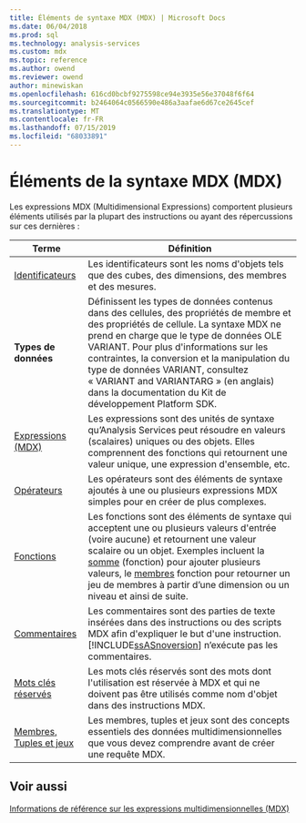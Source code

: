 ```yaml
---
title: Éléments de syntaxe MDX (MDX) | Microsoft Docs
ms.date: 06/04/2018
ms.prod: sql
ms.technology: analysis-services
ms.custom: mdx
ms.topic: reference
ms.author: owend
ms.reviewer: owend
author: minewiskan
ms.openlocfilehash: 616cd0bcbf9275598ce94e3935e56e37048f6f64
ms.sourcegitcommit: b2464064c0566590e486a3aafae6d67ce2645cef
ms.translationtype: MT
ms.contentlocale: fr-FR
ms.lasthandoff: 07/15/2019
ms.locfileid: "68033891"
---
```

# <a name="mdx-syntax-elements-mdx"></a>Éléments de la syntaxe MDX (MDX)


  Les expressions MDX (Multidimensional Expressions) comportent plusieurs éléments utilisés par la plupart des instructions ou ayant des répercussions sur ces dernières :  
  
|Terme|Définition|  
|----------|----------------|  
|[Identificateurs](../mdx/identifiers-mdx.md)|Les identificateurs sont les noms d'objets tels que des cubes, des dimensions, des membres et des mesures.|  
|**Types de données**|Définissent les types de données contenus dans des cellules, des propriétés de membre et des propriétés de cellule. La syntaxe MDX ne prend en charge que le type de données OLE VARIANT. Pour plus d'informations sur les contraintes, la conversion et la manipulation du type de données VARIANT, consultez « VARIANT and VARIANTARG » (en anglais) dans la documentation du Kit de développement Platform SDK.|  
|[Expressions &#40;MDX&#41;](../mdx/expressions-mdx.md)|Les expressions sont des unités de syntaxe qu’Analysis Services peut résoudre en valeurs (scalaires) uniques ou des objets. Elles comprennent des fonctions qui retournent une valeur unique, une expression d'ensemble, etc.|  
|[Opérateurs](../mdx/operators-mdx-syntax.md)|Les opérateurs sont des éléments de syntaxe ajoutés à une ou plusieurs expressions MDX simples pour en créer de plus complexes.|  
|[Fonctions](../mdx/functions-mdx-syntax.md)|Les fonctions sont des éléments de syntaxe qui acceptent une ou plusieurs valeurs d'entrée (voire aucune) et retournent une valeur scalaire ou un objet. Exemples incluent la [somme](../mdx/sum-mdx.md) (fonction) pour ajouter plusieurs valeurs, le [membres](../mdx/members-set-mdx.md) fonction pour retourner un jeu de membres à partir d’une dimension ou un niveau et ainsi de suite.|  
|[Commentaires](../mdx/comments-mdx-syntax.md)|Les commentaires sont des parties de texte insérées dans des instructions ou des scripts MDX afin d'expliquer le but d'une instruction. [!INCLUDE[ssASnoversion](../includes/ssasnoversion-md.md)] n’exécute pas les commentaires.|  
|[Mots clés réservés](../mdx/reserved-keywords-mdx-syntax.md)|Les mots clés réservés sont des mots dont l'utilisation est réservée à MDX et qui ne doivent pas être utilisés comme nom d'objet dans des instructions MDX.|  
|[Membres, Tuples et jeux](../analysis-services/multidimensional-models/mdx/working-with-members-tuples-and-sets-mdx.md)|Les membres, tuples et jeux sont des concepts essentiels des données multidimensionnelles que vous devez comprendre avant de créer une requête MDX.|  
  
## <a name="see-also"></a>Voir aussi  
 [Informations de référence sur les expressions multidimensionnelles &#40;MDX&#41;](../mdx/multidimensional-expressions-mdx-reference.md)  
  
  
